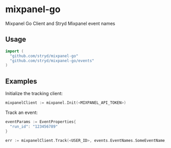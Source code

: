# mixpanel-go

Mixpanel Go Client and Stryd Mixpanel event names

## Usage

```go
import (
  "github.com/stryd/mixpanel-go"
  "github.com/stryd/mixpanel-go/events"
)
```

## Examples

Initialize the tracking client:

```go
mixpanelClient := mixpanel.Init(<MIXPANEL_API_TOKEN>)
```

Track an event:

```go
eventParams := EventProperties{
  "run_id": "123456789"
}

err := mixpanelClient.Track(<USER_ID>, events.EventNames.SomeEventName, &eventParams)
```
